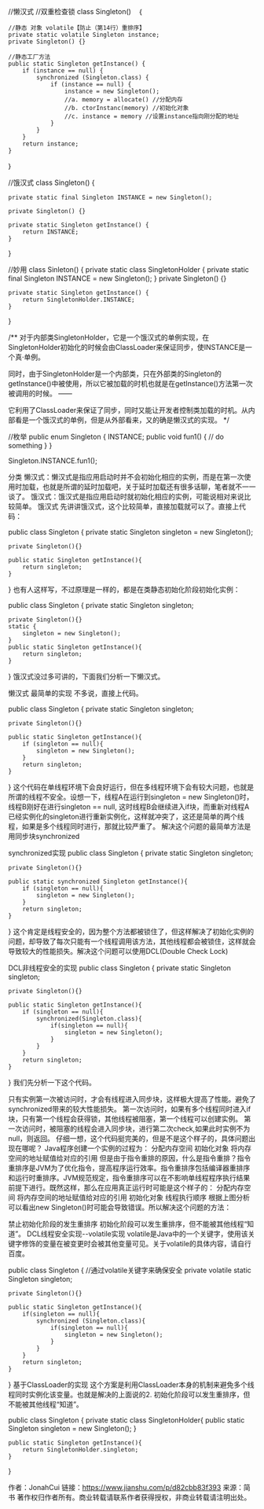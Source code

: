 //懒汉式
//双重检查锁
class Singleton()　｛

	//静态 对象 volatile【防止（第14行）重排序】
	private static volatile Singleton instance;
	private Singleton() {}

	//静态工厂方法
	public static Singleton getInstance() {
		if (instance == null) {
			synchronized (Singleton.class) {
				if (instance == null) {
					instance = new Singleton();
					//a. memory = allocate() //分配内存
					//b. ctorInstanc(memory) //初始化对象
					//c. instance = memory //设置instance指向刚分配的地址						
				}
			}
		}
		return instance;
	}
｝

//饿汉式
class Singleton() {

	private static final Singleton INSTANCE = new Singleton();

	private Singleton() {}

	private static Singleton getInstance() {
		return INSTANCE;
	}
}

//妙用
class Sinleton() {
	private static class SingletonHolder {
		private static final Singleton INSTANCE = new Singleton();
	}
	private Singleton() {}
	
	private static Singleton getInstance() {
		return SingletonHolder.INSTANCE;
	}
}

/**
对于内部类SingletonHolder，它是一个饿汉式的单例实现，在SingletonHolder初始化的时候会由ClassLoader来保证同步，使INSTANCE是一个真·单例。

同时，由于SingletonHolder是一个内部类，只在外部类的Singleton的getInstance()中被使用，所以它被加载的时机也就是在getInstance()方法第一次被调用的时候。
——

它利用了ClassLoader来保证了同步，同时又能让开发者控制类加载的时机。从内部看是一个饿汉式的单例，但是从外部看来，又的确是懒汉式的实现。
*/


//枚举
public enum Singleton {
	INSTANCE;
	public void fun1() { 
        // do something
    }
}

Singleton.INSTANCE.fun1();


分类
懒汉式：懒汉式是指应用启动时并不会初始化相应的实例，而是在第一次使用时加载，也就是所谓的延时加载吧，关于延时加载还有很多话聊，笔者就不一一谈了。
饿汉式：饿汉式是指应用启动时就初始化相应的实例，可能说相对来说比较简单。
饿汉式
先讲讲饿汉式，这个比较简单，直接加载就可以了。直接上代码：

public class Singleton {
    private static Singleton singleton = new Singleton();

    private Singleton(){}
    
    public static Singleton getInstance(){
        return singleton;
    }
}
也有人这样写，不过原理是一样的，都是在类静态初始化阶段初始化实例：

public class Singleton {
    private static Singleton singleton;

    private Singleton(){}
    static {
        singleton = new Singleton();
    }
    public static Singleton getInstance(){
        return singleton;
    }
}
饿汉式没过多可讲的，下面我们分析一下懒汉式。

懒汉式
最简单的实现
不多说，直接上代码。

public class Singleton {
    private static Singleton singleton;

    private Singleton(){}
    
    public static Singleton getInstance(){
        if (singleton == null){
            singleton = new Singleton();
        }
        return singleton;
    }
}
这个代码在单线程环境下会良好运行，但在多线程环境下会有较大问题，也就是所谓的线程不安全。设想一下，线程A在运行到singleton = new Singleton()时，线程B刚好在进行singleton == null, 这时线程B会继续进入if块，而重新对线程A已经实例化的singleton进行重新实例化，这样就冲突了，这还是简单的两个线程，如果是多个线程同时进行，那就比较严重了。
解决这个问题的最简单方法是用同步块synchronized

synchronized实现
public class Singleton {
    private static Singleton singleton;

    private Singleton(){}
    
    public static synchronized Singleton getInstance(){
        if (singleton == null){
            singleton = new Singleton();
        }
        return singleton;
    }
}
这个肯定是线程安全的，因为整个方法都被锁住了，但这样解决了初始化实例的问题，却导致了每次只能有一个线程调用该方法，其他线程都会被锁住，这样就会导致较大的性能损失。解决这个问题可以使用DCL(Double Check Lock)

DCL非线程安全的实现
public class Singleton {
    private static Singleton singleton;

    private Singleton(){}
    
    public static Singleton getInstance(){
        if (singleton == null){
            synchronized(Singleton.class){
                if(singleton == null){
                    singleton = new Singleton();
                }
            }
        }
        return singleton;
    }
}
我们先分析一下这个代码。

只有实例第一次被访问时，才会有线程进入同步块，这样极大提高了性能。避免了synchronized带来的较大性能损失。
第一次访问时，如果有多个线程同时进入if块，只有第一个线程会获得锁，其他线程被阻塞，第一个线程可以创建实例。
第一次访问时，被阻塞的线程会进入同步块，进行第二次check,如果此时实例不为null，则返回。
仔细一想，这个代码挺完美的，但是不是这个样子的，具体问题出现在哪呢？
Java程序创建一个实例的过程为：
分配内存空间
初始化对象
将内存空间的地址赋值给对应的引用
但是由于指令重排的原因，什么是指令重排？指令重排序是JVM为了优化指令，提高程序运行效率。指令重排序包括编译器重排序和运行时重排序。JVM规范规定，指令重排序可以在不影响单线程程序执行结果前提下进行。既然这样，那么在应用真正运行时可能是这个样子的：
分配内存空间
将内存空间的地址赋值给对应的引用
初始化对象
线程执行顺序
根据上图分析可以看出new Singleton()时可能会导致错误。所以解决这个问题的方法：

禁止初始化阶段的发生重排序
初始化阶段可以发生重排序，但不能被其他线程“知道”。
DCL线程安全实现--volatile实现
volatile是Java中的一个关键字，使用该关键字修饰的变量在被变更时会被其他变量可见。关于volatile的具体内容，请自行百度。

public class Singleton {
    //通过volatile关键字来确保安全
    private volatile static Singleton singleton;

    private Singleton(){}

    public static Singleton getInstance(){
        if(singleton == null){
            synchronized (Singleton.class){
                if(singleton == null){
                    singleton = new Singleton();
                }
            }
        }
        return singleton;
    }
}
基于ClassLoader的实现
这个方案是利用ClassLoader本身的机制来避免多个线程同时实例化该变量。也就是解决的上面说的2. 初始化阶段可以发生重排序，但不能被其他线程“知道”。

public class Singleton {
    private static class SingletonHolder{
        public static Singleton singleton = new Singleton();
    }
    
    public static Singleton getInstance(){
        return SingletonHolder.singleton;
    }
}

作者：JonahCui
链接：https://www.jianshu.com/p/d82cbb83f393
来源：简书
著作权归作者所有。商业转载请联系作者获得授权，非商业转载请注明出处。